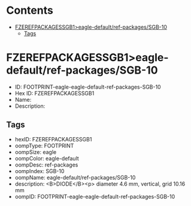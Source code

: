 



Contents
========

* [FZEREFPACKAGESSGB1>eagle-default/ref-packages/SGB-10](#fzerefpackagessgb1eagle-defaultref-packagessgb-10)
	* [Tags](#tags)

# FZEREFPACKAGESSGB1>eagle-default/ref-packages/SGB-10

- ID: FOOTPRINT-eagle-eagle-default-ref-packages-SGB-10
- Hex ID: FZEREFPACKAGESSGB1
- Name: 
- Description: 

## Tags

- hexID: FZEREFPACKAGESSGB1
- oompType: FOOTPRINT
- oompSize: eagle
- oompColor: eagle-default
- oompDesc: ref-packages
- oompIndex: SGB-10
- oompName: eagle-default/ref-packages/SGB-10
- description: &lt;B&gt;DIODE&lt;/B&gt;&lt;p&gt;&#xD;
diameter 4.6 mm, vertical, grid 10.16 mm
- oompID: FOOTPRINT-eagle-eagle-default-ref-packages-SGB-10
